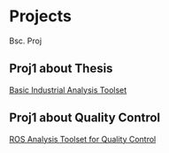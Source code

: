 # Projects
Bsc. Proj

## Proj1 about Thesis  
[Basic Industrial Analysis Toolset](https://endustriyelanaliz.herokuapp.com)

## Proj1 about Quality Control
[ROS Analysis Toolset for Quality Control](https://rosmatik.herokuapp.com)

